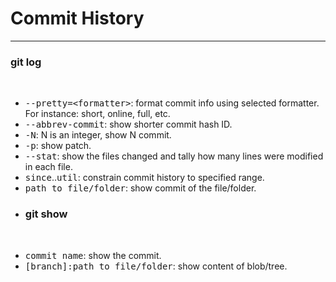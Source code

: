 # Commit History
---

<div grid="~ cols-2 gap-10" class="mt-2">

<div class="mt-5">

<h3>git log</h3>
<br/>

- <kbd>--pretty=\<formatter\></kbd>: format commit info using selected formatter. For instance: short, online, full, etc.
- <kbd>--abbrev-commit</kbd>: show shorter commit hash ID.
- <kbd>-N</kbd>: N is an integer, show N commit.
- <kbd>-p</kbd>: show patch.
- <kbd>--stat</kbd>: show the files changed and tally how many lines were modified in each file.
- <kbd>since</kbd>..<kbd>util</kbd>: constrain commit history to specified range.
- <kbd>path to file/folder</kbd>: show commit of the file/folder.
</div>

<div class="mt-5">

- <h3>git show</h3>
<br/>

- <kbd>commit name</kbd>: show the commit.
- <kbd>[branch]:path to file/folder</kbd>: show content of blob/tree.

</div>

</div>
